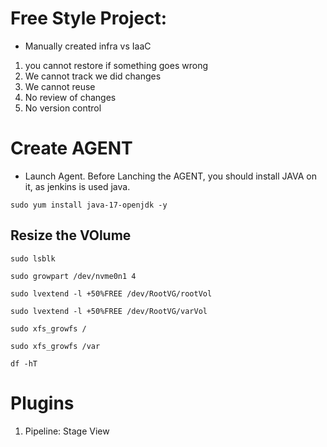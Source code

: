 # Free Style Project:
* Manually created infra vs IaaC
1.	you cannot restore if something goes wrong
2.	We cannot track we did changes
3.	We cannot reuse
4.	No review of changes
5.	No version control

# Create AGENT 
* Launch Agent. Before Lanching the AGENT, you should install JAVA on it, as jenkins is used java.
```
sudo yum install java-17-openjdk -y
```

## Resize the VOlume

```
sudo lsblk

sudo growpart /dev/nvme0n1 4

sudo lvextend -l +50%FREE /dev/RootVG/rootVol 

sudo lvextend -l +50%FREE /dev/RootVG/varVol

sudo xfs_growfs /

sudo xfs_growfs /var

df -hT
```

# Plugins
1. Pipeline: Stage View